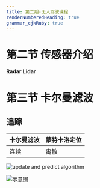 ```yaml
---
title: 第二期-无人驾驶课程
renderNumberedHeading: true
grammar_cjkRuby: true
---
```


# 第二节 传感器介绍
**Radar**
**Lidar**

# 第三节 卡尔曼滤波
## 追踪
| 卡尔曼滤波 | 蒙特卡洛定位 |
| --- | --- |
| 连续 | 离散 |


![update and predict algorithm](https://gitee.com/knowmefly/little_book_maker/raw/master/小书匠/1616313459522.png)

![示意图](https://markdown.xiaoshujiang.com/img/spinner.gif "[[[1616382352653]]]" )
